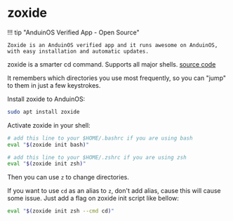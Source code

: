 # zoxide

!!! tip "AnduinOS Verified App - Open Source"

    Zoxide is an AnduinOS verified app and it runs awesome on AnduinOS, with easy installation and automatic updates.

zoxide is a smarter cd command. Supports all major shells.  [source code](https://github.com/ajeetdsouza/zoxide)

It remembers which directories you use most frequently, so you can "jump" to them in just a few keystrokes.

Install zoxide to AnduinOS:

```bash
sudo apt install zoxide
```

Activate zoxide in your shell:

```bash
# add this line to your $HOME/.bashrc if you are using bash
eval "$(zoxide init bash)"

# add this line to your $HOME/.zshrc if you are using zsh
eval "$(zoxide init zsh)"
```

Then you can use `z` to change directories.

If you want to use `cd` as an alias to `z`, don't add alias, cause this will cause some issue. Just add a flag on zoxide init script like bellow:

```bash
eval "$(zoxide init zsh --cmd cd)"
```
